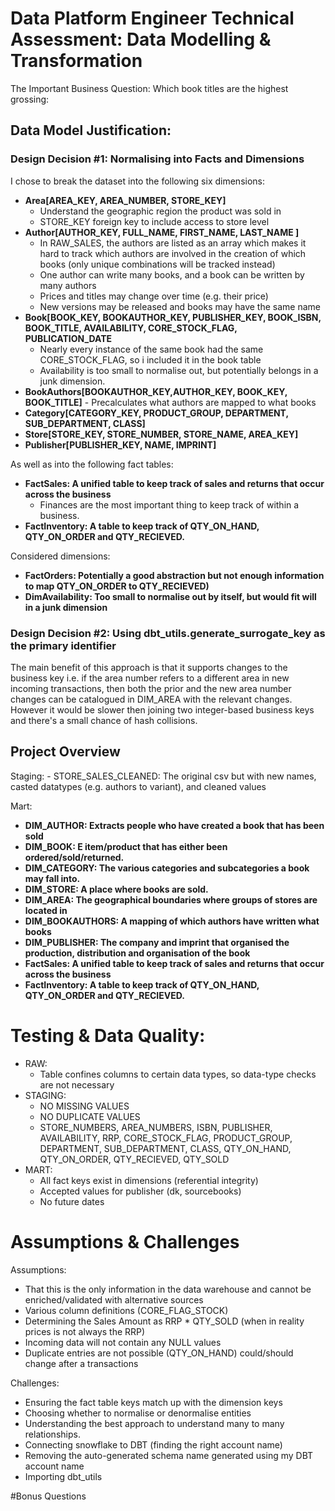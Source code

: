 # Data Platform Engineer Technical Assessment: Data Modelling & Transformation

The Important Business Question: Which book titles are the highest grossing:

## Data Model Justification:
### Design Decision #1: Normalising into Facts and Dimensions

I chose to break the dataset into the following six dimensions:
  - **Area[AREA_KEY, AREA_NUMBER, STORE_KEY]**
    - Understand the geographic region the product was sold in
    - STORE_KEY foreign key to include access to store level
  - **Author[AUTHOR_KEY, FULL_NAME, FIRST_NAME, LAST_NAME ]**
    -   In RAW_SALES, the authors are listed as an array which makes it hard to track which authors are involved in the creation of which books (only unique combinations will be tracked instead)
    -   One author can write many books, and a book can be written by many authors
    -   Prices and titles may change over time (e.g. their price)
    -   New versions may be released and books may have the same name
  - **Book[BOOK_KEY, BOOKAUTHOR_KEY, PUBLISHER_KEY, BOOK_ISBN, BOOK_TITLE, AVAILABILITY, CORE_STOCK_FLAG, PUBLICATION_DATE**
    - Nearly every instance of the same book had the same CORE_STOCK_FLAG, so i included it in the book table
    - Availability is too small to normalise out, but potentially belongs in a junk dimension.
  -  **BookAuthors[BOOKAUTHOR_KEY,AUTHOR_KEY, BOOK_KEY, BOOK_TITLE]**
    - Precalculates what authors are mapped to what books
  - **Category[CATEGORY_KEY, PRODUCT_GROUP, DEPARTMENT, SUB_DEPARTMENT, CLASS]**
  - **Store[STORE_KEY, STORE_NUMBER, STORE_NAME, AREA_KEY]**
  - **Publisher[PUBLISHER_KEY, NAME, IMPRINT]**

As well as into the following fact tables: 
- **FactSales: A unified table to keep track of sales and returns that occur across the business** 
    - Finances are the most important thing to keep track of within a business.
- **FactInventory: A table to keep track of QTY_ON_HAND, QTY_ON_ORDER and QTY_RECIEVED.**

Considered dimensions:
- **FactOrders: Potentially a good abstraction but not enough information to map QTY_ON_ORDER to QTY_RECIEVED)**
- **DimAvailability: Too small to normalise out by itself, but would fit will in a junk dimension**


### Design Decision #2: Using dbt_utils.generate_surrogate_key as the primary identifier
The main benefit of this approach is that it supports changes to the business key i.e. if the area number refers to a different area in new incoming transactions, then both the prior and the new area number changes can be catalogued in DIM_AREA with the relevant changes.
However it would be slower then joining two integer-based business keys and there's a small chance of hash collisions.

## Project Overview
Staging:
    - STORE_SALES_CLEANED: The original csv but with new names, casted datatypes (e.g. authors to variant), and cleaned values

Mart:
  - **DIM_AUTHOR: Extracts people who have created a book that has been sold**
  - **DIM_BOOK: E item/product that has either been ordered/sold/returned.**
  - **DIM_CATEGORY: The various categories and subcategories a book may fall into.**
  - **DIM_STORE: A place where books are sold.**
  - **DIM_AREA: The geographical boundaries where groups of stores are located in**
  - **DIM_BOOKAUTHORS: A mapping of which authors have written what books**
  - **DIM_PUBLISHER: The company and imprint that organised the production, distribution and organisation of the book** 
  - **FactSales: A unified table to keep track of sales and returns that occur across the business** 
  - **FactInventory: A table to keep track of QTY_ON_HAND, QTY_ON_ORDER and QTY_RECIEVED.**

# Testing & Data Quality:
- RAW: 
    - Table confines columns to certain data types, so data-type checks are not necessary
- STAGING:
    - NO MISSING VALUES
    - NO DUPLICATE VALUES
    - STORE_NUMBERS, AREA_NUMBERS, ISBN, PUBLISHER, AVAILABILITY, RRP, CORE_STOCK_FLAG, PRODUCT_GROUP, DEPARTMENT, SUB_DEPARTMENT, CLASS, QTY_ON_HAND, QTY_ON_ORDER, QTY_RECIEVED, QTY_SOLD
- MART: 
    - All fact keys exist in dimensions (referential integrity)
    - Accepted values for publisher (dk, sourcebooks)
    - No future dates
# Assumptions & Challenges
Assumptions:
- That this is the only information in the data warehouse and cannot be enriched/validated with alternative sources
- Various column definitions (CORE_FLAG_STOCK) 
- Determining the Sales Amount as RRP * QTY_SOLD (when in reality prices is not always the RRP)
- Incoming data will not contain any NULL values
- Duplicate entries are not possible (QTY_ON_HAND) could/should change after a transactions

Challenges:
- Ensuring the fact table keys match up with the dimension keys
- Choosing whether to normalise or denormalise entities
- Understanding the best approach to understand many to many relationships.
- Connecting snowflake to DBT (finding the right account name)
- Removing the auto-generated schema name generated using my DBT account name
- Importing dbt_utils
  
#Bonus Questions
